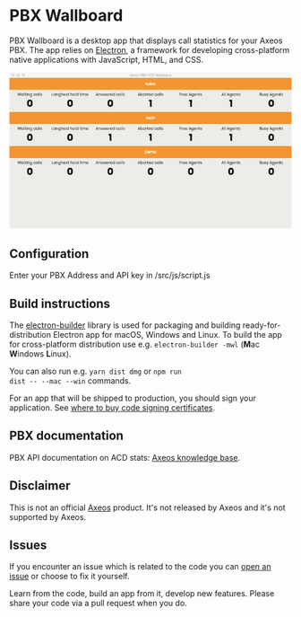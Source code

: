 # PBX Wallboard
PBX Wallboard is a desktop app that displays call statistics for your Axeos PBX. The app relies on <a href="https://electronjs.org/">Electron</a>, a framework for developing cross-platform native applications with JavaScript, HTML, and CSS.

<p><img src="/screenshots/screenshot.png"></p>

## Configuration
Enter your PBX Address and API key in /src/js/script.js

## Build instructions
The <a href="https://www.electron.build">electron-builder</a> library is used for packaging and building ready-for-distribution Electron app for macOS, Windows and Linux. To build the app for cross-platform distribution use e.g. <code>electron-builder -mwl</code> (<b>M</b>ac <b>W</b>indows <b>L</b>inux). 

You can also run e.g. <code>yarn dist dmg</code> or <code>npm run dist -- --mac --win</code> commands.

For an app that will be shipped to production, you should sign your application. See <a href="https://www.electron.build/code-signing#where-to-buy-code-signing-certificate">where to buy code signing certificates</a>.

## PBX documentation
PBX API documentation on ACD stats: <a href="https://axeos.com/knowledgebase/pbx-api/#ACD_Statistics">Axeos knowledge base</a>.

## Disclaimer
This is not an official <a href="https://axeos.com">Axeos</a> product. It's not released by Axeos and it's not supported by Axeos. 

## Issues
If you encounter an issue which is related to the code you can <a href="https://github.com/olku/PBX-wallboard/issues/new">open an issue</a> or choose to fix it yourself. <p>Learn from the code, build an app from it, develop new features. Please share your code via a pull request when you do.</p>